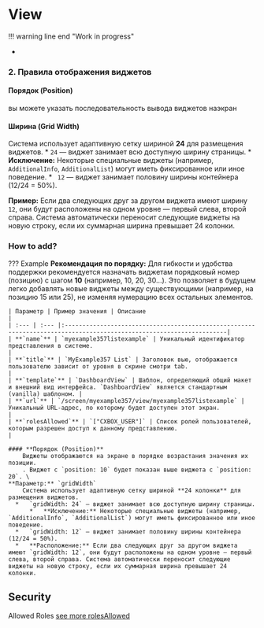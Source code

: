 # View
!!! warning line end "Work in progress"      
 

* 
### **2. Правила отображения виджетов**

#### **Порядок (Position)**
вы можете указать последовательность вывода виджетов наэкран

#### **Ширина (Grid Width)**
Система использует адаптивную сетку шириной **24** для размещения виджетов.
    *   `24` — виджет занимает всю доступную ширину страницы.
        *   **Исключение:** Некоторые специальные виджеты (например, `AdditionalInfo`, `AdditionalList`) могут иметь фиксированное или иное поведение.
    *   ` 12` — виджет занимает половину ширины контейнера (12/24 = 50%).
 
**Пример:**
Если два следующих друг за другом виджета имеют  ширину` 12`, 
они будут расположены на одном уровне — первый слева, второй справа.
Система автоматически переносит следующие виджеты на новую строку, если их суммарная ширина превышает 24 колонки.
 
### How to add?
??? Example
    **Рекомендация по порядку:** Для гибкости и удобства поддержки рекомендуется назначать виджетам порядковый номер (позицию) с шагом **10** (например, 10, 20, 30...). Это позволяет в будущем легко добавлять новые виджеты между существующими (например, на позицию 15 или 25), не изменяя нумерацию всех остальных элементов.
    
    | Параметр | Пример значения | Описание                                                                                                            |
    | :--- | :--- |:--------------------------------------------------------------------------------------------------------------------|
    | **`name`** | `myexample357listexample` | Уникальный идентификатор представления в системе.                                                                   |
    | **`title`** | `MyExample357 List` | Заголовок вью, отображается пользователю зависит от уровня в скрине смотри tab.                                     |
    | **`template`** | `DashboardView` | Шаблон, определяющий общий макет и внешний вид интерфейса. `DashboardView` является стандартным (vanilla) шаблоном. |
    | **`url`** | `/screen/myexample357/view/myexample357listexample` | Уникальный URL-адрес, по которому будет доступен этот экран.                                                        |
    | **`rolesAllowed`** | `["CXBOX_USER"]` | Список ролей пользователей, которым разрешен доступ к данному представлению.                                        |
    
    #### **Порядок (Position)**
        Виджеты отображаются на экране в порядке возрастания значения их позиции.
        . Виджет с `position: 10` будет показан выше виджета с `position: 20`. \
    **Параметр:** `gridWidth`
        Система использует адаптивную сетку шириной **24 колонки** для размещения виджетов.
      *   `gridWidth: 24` — виджет занимает всю доступную ширину страницы.
          *   **Исключение:** Некоторые специальные виджеты (например, `AdditionalInfo`, `AdditionalList`) могут иметь фиксированное или иное поведение.
      *   `gridWidth: 12` — виджет занимает половину ширины контейнера (12/24 = 50%).
      *   **Расположение:** Если два следующих друг за другом виджета имеют `gridWidth: 12`, они будут расположены на одном уровне — первый слева, второй справа. Система автоматически переносит следующие виджеты на новую строку, если их суммарная ширина превышает 24 колонки.

## Security
Allowed Roles
[see more rolesAllowed](/environment/userrole/userrole/)